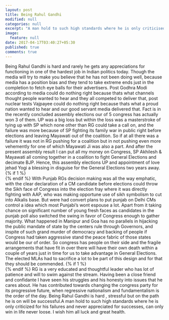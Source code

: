 ```yaml
---
layout: post
title: Being Rahul Gandhi
modified: null
categories: null
excerpt: "A man hold to such high standards where he is only criticised for his failures and never appreciated for successes, can only win in life never loose."
image:
  feature: null
date: 2017-04-17T03:40:27+05:30
published: true
comments: true
---
```


Being Rahul Gandhi is hard and rarely he gets any appreciations for functioning in one of the hardest job in Indian politics today. Though the media will try to make you believe that he has not been doing well, because media has a position bias and they tend to take extreme ends just in the completion to fetch eye balls for their advertisers. Post Godhra Modi according to media could do nothing right because thats what channels thought people wanted to hear and they all competed to deliver that, post nuclear tests Vajpayee could do nothing right because thats what a proud nation wanted to hear and our good servant media delivered that. Fact is in the recently concluded assembly elections our of 5 congress has actually won 3 of them. UP was a big loss but within the loss was a masterstroke of tying up with SP which none other than RG could take a call on, and the failure was more because of SP fighting its family war in public right before elections and leaving Mayawati out of the coalition. So if at all there was a failure it was not in RG pushing for a coalition but in not pushing even more vehemently for one of which Mayawati Ji was also a part. And after the present assembly result I can put all my money on Congress, SP Akhilesh & Mayawati all coming together in a coalition to fight General Elections and decimate BJP. Hence, this assembly elections UP and appointment of love jehad Yogi a blessing in disguise for the General Elections two years away.
{% if 1 %}
<br>
{% endif %}
With Punjab RGs decision making was all the way emphatic, with the clear declaration of a CM candidate before elections could throw the Sikh face of Congress into the election fray where it was directly fighting with AAP, who was making opportune use of sikh symbolism to cut into Alkalis base. But were had convert plans to put punjab on Delhi CMs control a idea which most Punjabi’s wont espouse a lot. Apart from it taking chance on significant number of young fresh faces as candidates in the punjab poll also switched the swing in favor of Congress enough to gather majority. What happened in Manipur and Goa has no parallels in hijacking the public mandate of state by the centers rule through Governors, and inspite of such grand murder of democracy and backing of people if Congress had taken aggressive stand the peace fabric of those states would be our of order. So congress has people on their side and the fragile arrangements that have fit in over there will have their own death within a couple of years just in time for us to take advantage in General Elections. The elected MLAs had to sacrifice a lot to be part of this design and for that they should be commended.
{% if 1 %}
<br>
{% endif %}
RG is a very educated and thoughtful leader who has lot of patience and will to swim against the stream. Having been a close friend and confidante I have seen his struggles and his honesty into issues that he cares about. He has contributed towards changing the congress party for its progressive future, when regressive nationalism and fundamentalism is the order of the day. Being Rahul Gandhi is hard , stressful but on the path he is on will be successful.A man hold to such high standards where he is only criticized for his failures and never appreciated for successes, can only win in life never loose. I wish him all luck and great health.
